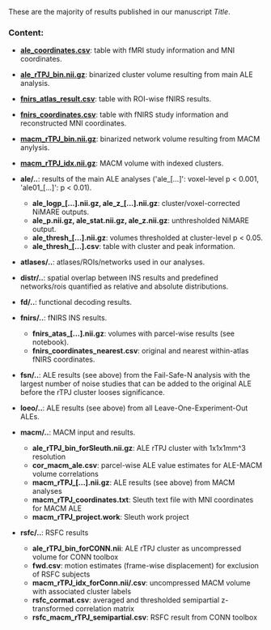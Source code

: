 These are the majority of results published in our manuscript *Title*.   

### Content:
- **[ale_coordinates.csv](ale_coordinates.csv)**: table with fMRI study information and MNI coordinates.
- **[ale_rTPJ_bin.nii.gz](ale_rTPJ_bin.nii.gz)**: binarized cluster volume resulting from main ALE analysis.
- **[fnirs_atlas_result.csv](fnirs_atlas_result.csv)**: table with ROI-wise fNIRS results.
- **[fnirs_coordinates.csv](fnirs_coordinates.csv)**: table with fNIRS study information and reconstructed MNI coordinates.
- **[macm_rTPJ_bin.nii.gz](macm_rTPJ_bin.nii.gz)**: binarized network volume resulting from MACM anylysis.
- **[macm_rTPJ_idx.nii.gz](macm_rTPJ_idx.nii.gz)**: MACM volume with indexed clusters.


- **ale/..**: results of the main ALE analyses ('ale_[...]': voxel-level p < 0.001, 'ale01_[...]': p < 0.01).
  - **ale_logp_[...].nii.gz, ale_z_[...].nii.gz**: cluster/voxel-corrected NiMARE outputs.
  - **ale_p.nii.gz, ale_stat.nii.gz, ale_z.nii.gz**: unthresholded NiMARE output.
  - **ale_thresh_[...].nii.gz**: volumes thresholded at cluster-level p < 0.05.
  - **ale_thresh_[...].csv**: table with cluster and peak information.


- **atlases/..**: atlases/ROIs/networks used in our analyses.


- **distr/..**: spatial overlap between INS results and predefined networks/rois quantified as relative and absolute distributions.


- **fd/..**: functional decoding results.


- **fnirs/..**: fNIRS INS results.
  - **fnirs_atas_[...].nii.gz**: volumes with parcel-wise results (see notebook).
  - **fnirs_coordinates_nearest.csv**: original and nearest within-atlas fNIRS coordinates.


- **fsn/..**: ALE results (see above) from the Fail-Safe-N analysis with the largest number of noise studies that can be added to the original ALE before the rTPJ cluster looses significance.


- **loeo/..**: ALE results (see above) from all Leave-One-Experiment-Out ALEs.


- **macm/..**: MACM input and results.
  - **ale_rTPJ_bin_forSleuth.nii.gz**: ALE rTPJ cluster with 1x1x1mm^3 resolution 
  - **cor_macm_ale.csv**: parcel-wise ALE value estimates for ALE-MACM volume correlations
  - **macm_rTPJ_[...].nii.gz**: ALE results (see above) from MACM analyses
  - **macm_rTPJ_coordinates.txt**: Sleuth text file with MNI coordinates for MACM ALE
  - **macm_rTPJ_project.work**: Sleuth work project  

- **rsfc/..**: RSFC results
  - **ale_rTPJ_bin_forCONN.nii**: ALE rTPJ cluster as uncompressed volume for CONN toolbox
  - **fwd.csv**: motion estimates (frame-wise displacement) for exclusion of RSFC subjects 
  - **macm_rTPJ_idx_forConn.nii/.csv**: uncompressed MACM volume with associated cluster labels
  - **rsfc_cormat.csv**: averaged and thresholded semipartial z-transformed correlation matrix 
  - **rsfc_macm_rTPJ_semipartial.csv**: RSFC result from CONN toolbox
